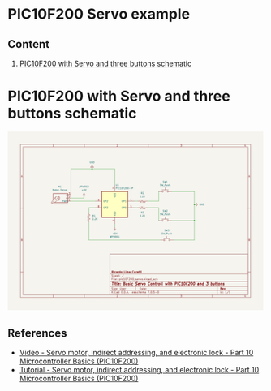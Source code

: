 # PIC10F200 Servo example



## Content

1. [PIC10F200 with Servo and three buttons schematic](#pic10f200-with-servo-and-three-buttons-schematic)



# PIC10F200 with Servo and three buttons schematic

![PIC10F200 with Servo and three buttons schematic](./schematic_pic10F200_servo_3_buttons.jpg)





## References

* [Video - Servo motor, indirect addressing, and electronic lock - Part 10 Microcontroller Basics (PIC10F200)](https://youtu.be/lZipBSAy0aA?si=vB2Bhft1P4AmzIAC)
* [Tutorial - Servo motor, indirect addressing, and electronic lock - Part 10 Microcontroller Basics (PIC10F200)](https://www.circuitbread.com/tutorials/servo-motor-indirect-addressing-and-electronic-lock---part-10-microcontroller-basics-pic10f200)
